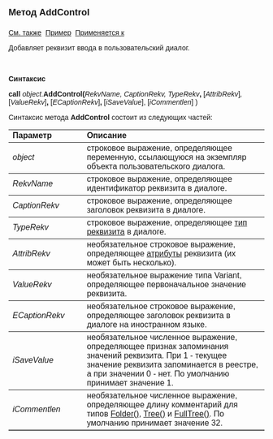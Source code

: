 ﻿<html>
<head>
<title>Диалог\AddControl</title>
</head>

<body>

<p><strong><font size="4" face="Arial">Метод AddControl<br>
<br>
</font></strong><font face="Arial"><a href="../Asustpar.html">См. также</a>&nbsp;
<a href="../../Examples/E_AsUstPar.html">Пример</a>&nbsp; <a href="../Asustpar.html">
Применяется к</a></font></p>

<p><font face="Arial">Добавляет реквизит ввода в пользовательский 
диалог.</font></p>

<p>&nbsp;</p>

<p class="label"><font face="Arial"><b>Синтаксис</b></font></p>

<p><font face="Arial"><strong>call</strong> <em>object</em>.<strong>AddControl(</strong><em>RekvName, 
CaptionRekv, TypeRekv</em><strong>, </strong>[<em>AttribRekv</em>]<em>, </em>[<em>ValueRekv</em>]<strong>,
</strong>[<em>ECaptionRekv</em>]<strong>, </strong>[<em>iSaveValue</em>], 
    [<em>iCommentlen</em>] 
)</font></p>

<p><font face="Arial">Синтаксис метода <strong>AddControl</strong>
состоит из следующих частей:</font></p>

<table border="1" cellPadding="5" cols="2" frame="below" rules="rows">
<TBODY>
  <tr vAlign="top">
    <td class="label" width="29%"><font face="Arial"><b>Параметр</b></font></td>
    <td class="label" width="71%"><font face="Arial"><strong>Описание</strong></font></td>
  </tr>
  <tr>
    <td width="29%"><em><font face="Arial">object</font></em></td>
    <td width="71%"><font face="Arial">строковое выражение, 
	определяющее переменную, ссылающуюся на экземпляр объекта пользовательского 
	диалога.</font></td>
  </tr>
  <tr>
    <td width="29%"><font face="Arial"><em>RekvName</em></font></td>
    <td width="71%"><font face="Arial">строковое выражение, 
	определяющее идентификатор реквизита в диалоге.</font></td>
  </tr>
  <tr>
    <td width="29%"><font face="Arial"><em>CaptionRekv</em></font></td>
    <td width="71%"><font face="Arial">строковое выражение, 
	определяющее заголовок реквизита в диалоге.</font></td>
  </tr>
  <tr>
    <td width="29%"><em><font face="Arial">TypeRekv</font></em></td>
    <td width="71%"><font face="Arial">строковое выражение, 
	определяющее <a href="../../types.html">тип реквизита</a> в диалоге. </font></td>
  </tr>
</TBODY>
  <tr>
    <td width="29%"><em><font face="Arial">AttribRekv</font></em></td>
    <td width="71%"><font face="Arial">необязательное строковое 
	выражение, определяющее <a href="Attribute.html">атрибуты</a>
    реквизита (их может быть несколько). </font></td>
  </tr>
  <tr>
    <td width="29%"><em><font face="Arial">ValueRekv</font></em></td>
    <td width="71%"><font face="Arial">необязательное выражение типа 
	Variant, определяющее первоначальное значение реквизита.</font></td>
  </tr>
  <tr>
    <td width="29%"><em><font face="Arial">ECaptionRekv</font></em></td>
    <td width="71%"><font face="Arial">необязательное строковое 
	выражение, определяющее заголовок реквизита в диалоге на иностранном языке.</font></td>
  </tr>
  <tr>
    <td width="29%"><em><font face="Arial">iSaveValue</font></em></td>
    <td width="71%"><font face="Arial">необязательное численное 
	выражение, определяющее признак запоминания значений реквизита. При 1 - 
	текущее значение реквизита запоминается в реестре, а при значении 0 - нет. 
	По умолчанию принимает значение 1.<br />
        </font></td>
  </tr>
    <tr>
    <td width="29%"><font face="Arial"><em>iCommentlen</em></font></td>
    <td width="71%"><font face="Arial">необязательное численное 
        выражение, определяющее длину комментарий для типов
        <a href="mk:@MSITStore:D:/DEFS/progr_guide.chm::/progr_guide/htm/ProgrGuide/Types/Folder().html">
        Folder()</a>,
        <a href="mk:@MSITStore:D:/DEFS/progr_guide.chm::/progr_guide/htm/ProgrGuide/Types/Tree().html">
        Tree()</a> и
        <a href="mk:@MSITStore:D:/DEFS/progr_guide.chm::/progr_guide/htm/ProgrGuide/Types/FULLTREE().html">
        FullTree()</a>. По умолчанию принимает значение 32.<br />
        </font></td>
    </tr>
    </table>

</body>
</html>
